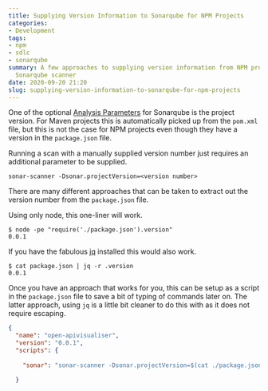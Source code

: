 ```yaml
---
title: Supplying Version Information to Sonarqube for NPM Projects
categories:
- Development
tags:
- npm
- sdlc
- sonarqube
summary: A few approaches to supplying version information from NPM projects to the
  Sonarqube scanner
date: 2020-09-20 21:20
slug: supplying-version-information-to-sonarqube-for-npm-projects
---
```

One of the optional [Analysis Parameters][sonar_params] for Sonarqube is the project version. For Maven projects this is automatically picked up from the `pom.xml` file, but this is not the case for NPM projects even though they have a version in the `package.json` file.

Running a scan with a manually supplied version number just requires an additional parameter to be supplied.

```
sonar-scanner -Dsonar.projectVersion=<version number>
```

There are many different approaches that can be taken to extract out the version number from the `package.json` file.

Using only node, this one-liner will work. 
```
$ node -pe "require('./package.json').version"
0.0.1
```

If you have the fabulous [jq][jq] installed this would also work.
```
$ cat package.json | jq -r .version
0.0.1
```

Once you have an approach that works for you, this can be setup as a script in the `package.json` file to save a bit of typing of commands later on. The latter approach, using `jq` is a little bit cleaner to do this with as it does not require escaping. 

``` json
{
  "name": "open-apivisualiser",
  "version": "0.0.1",
  "scripts": {
    
    "sonar": "sonar-scanner -Dsonar.projectVersion=$(cat ./package.json | jq -r .version)"

  }
``` 

[sonar_params]: https://docs.sonarqube.org/latest/analysis/analysis-parameters/#header-2 "Analysis Parameters - SonarQube Docs"
[jq]: https://stedolan.github.io/jq/ "jq"
